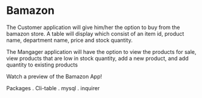 # Bamazon
The Customer application will give him/her the option to buy from the bamazon store. A table will display which consist of an item id, product name, department name, price and stock quantity.

The Mangager application will have the option to view the products for sale, view products that are low in stock quantity, add a new product, and add quantity to existing products

Watch a preview of the Bamazon App!




Packages
. Cli-table
. mysql
. inquirer